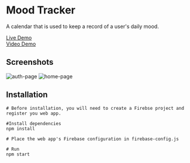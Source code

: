 # Mood Tracker
A calendar that is used to keep a record of a user's daily mood.

[Live Demo](https://www.youtube.com/watch?v=af5zCiPj1pg)\
[Video Demo](https://idyllic-lollipop-6ef2b2.netlify.app/)


## Screenshots

![auth-page](https://user-images.githubusercontent.com/85205294/178167808-9afe00b4-f3d0-49d1-868c-c5a8c8b60a4e.PNG)
![home-page](https://user-images.githubusercontent.com/85205294/178167811-4a428475-3e9e-49ee-993f-7b11ae865b8e.PNG)


## Installation

```
# Before installation, you will need to create a Firebse project and register you web app.

#Install dependencies
npm install

# Place the web app's Firebase configuration in firebase-config.js

# Run
npm start
```
